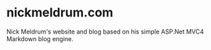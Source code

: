 nickmeldrum.com
===============

Nick Meldrum's website and blog based on his simple ASP.Net MVC4 Markdown blog engine.


